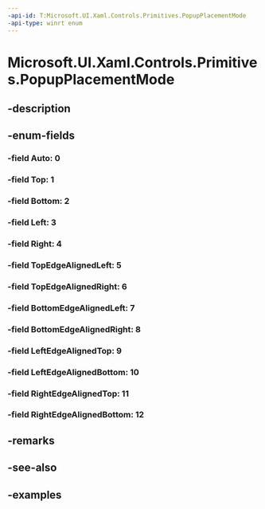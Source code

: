 ```yaml
---
-api-id: T:Microsoft.UI.Xaml.Controls.Primitives.PopupPlacementMode
-api-type: winrt enum
---
```


# Microsoft.UI.Xaml.Controls.Primitives.PopupPlacementMode

<!--
public enum PopupPlacementMode
-->


## -description

## -enum-fields

### -field Auto: 0

### -field Top: 1

### -field Bottom: 2

### -field Left: 3

### -field Right: 4

### -field TopEdgeAlignedLeft: 5

### -field TopEdgeAlignedRight: 6

### -field BottomEdgeAlignedLeft: 7

### -field BottomEdgeAlignedRight: 8

### -field LeftEdgeAlignedTop: 9

### -field LeftEdgeAlignedBottom: 10

### -field RightEdgeAlignedTop: 11

### -field RightEdgeAlignedBottom: 12

## -remarks

## -see-also

## -examples


